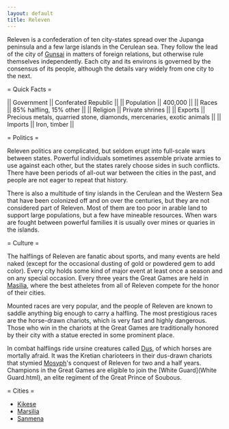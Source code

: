 ```yaml
---
layout: default
title: Releven
---
```


Releven is a confederation of ten city-states spread over the Jupanga peninsula and a few large islands in the Cerulean sea.  They follow the lead of the city of [Gunsai](Gunsai.html) in matters of foreign relations, but otherwise rule themselves independently.  Each city and its environs is governed by the consensus of its people, although the details vary widely from one city to the next.

= Quick Facts =

|| Government || Conferated Republic ||
|| Population || 400,000 ||
|| Races || 85% halfling, 15% other ||
|| Religion || Private shrines ||
|| Exports || Precious metals, quarried stone, diamonds, mercenaries, exotic animals ||
|| Imports || Iron, timber ||

= Politics =

Releven politics are complicated, but seldom erupt into full-scale wars between states.  Powerful individuals sometimes assemble private armies to use against each other, but the states rarely choose sides in such conflicts.  There have been periods of all-out war between the cities in the past, and people are not eager to repeat that history.

There is also a multitude of tiny islands in the Cerulean and the Western Sea that have been colonized off and on over the centuries, but they are not considered part of Releven.  Most of them are too poor in arable land to support large populations, but a few have mineable resources.  When wars are fought between powerful families it is usually over mines or quaries in the islands.

= Culture =

The halflings of Releven are fanatic about sports, and many events are held naked (except for the occasional dusting of gold or powdered gem to add color).  Every city holds some kind of major event at least once a season and on any special occasion.  Every three years the Great Games are held in [Masilia](Masilia.html), where the best atheletes from all of Releven compete for the honor of their cities.

Mounted races are very popular, and the people of Releven are known to saddle anything big enough to carry a halfling.  The most prestigious races are the horse-drawn chariots, which is very fast and highly dangerous.  Those who win in the chariots at the Great Games are traditionally honored by their city with a statue erected in some prominent place.

In combat halflings ride ursine creatures called [Dus](Dus.html), of which horses are mortally afraid.  It was the Kretian charioteers in their dus-drawn chariots that stymied [Mosyph](Mosyph.html)'s conquest of Releven for two and a half years.  Champions in the Great Games are eligible to join the [White Guard](White Guard.html), an elite regiment of the Great Prince of Soubous.

= Cities =

* [Kikese](Kikese.html)
* [Marsilia](Marsilia.html)
* [Sanmena](Sanmena.html)
